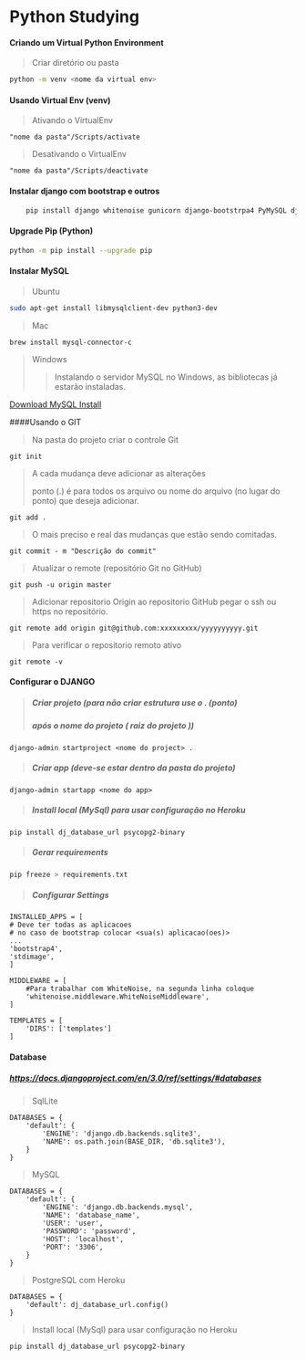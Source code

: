 # Python Studying

#### Criando um Virtual Python Environment
 
> Criar diretório ou pasta
>
```bash
python -m venv <nome da virtual env>
```
#### **Usando Virtual Env (venv)**
>Ativando o VirtualEnv
>
```git
"nome da pasta"/Scripts/activate
```
>Desativando o VirtualEnv
>
```   
"nome da pasta"/Scripts/deactivate
```
#### Instalar django com bootstrap e outros
```bash
    pip install django whitenoise gunicorn django-bootstrpa4 PyMySQL django-stdimage
```
#### Upgrade Pip (Python)
```bash
python -m pip install --upgrade pip
```
#### Instalar MySQL
> Ubuntu
```bash
sudo apt-get install libmysqlclient-dev python3-dev
```
> Mac
```
brew install mysql-connector-c
```
> Windows
> >Instalando o servidor MySQL no Windows, as bibliotecas
    já estarão instaladas.
>
[Download MySQL Install](https://dev.mysql.com/downloads/mysql/)
  
####Usando o GIT
> Na pasta do projeto criar o controle Git
>
```git
git init
```
> A cada mudança deve adicionar as alterações
>
> ponto (.) é para todos os arquivo ou nome do arquivo 
    (no lugar do ponto) que deseja adicionar.
```git
git add .
``` 
> O mais preciso e real das mudanças que estão sendo comitadas.
```
git commit - m "Descrição do commit"
```
> Atualizar o remote (repositório Git no GitHub)
```
git push -u origin master
```        
> Adicionar repositorio Origin ao repositorio GitHub
> pegar o ssh ou https no repositório.
```
git remote add origin git@github.com:xxxxxxxxx/yyyyyyyyyy.git
```
> Para verificar o repositorio remoto ativo
```
git remote -v
```

#### Configurar o DJANGO

> ##### Criar projeto (para não criar estrutura use o . (ponto) 
> ##### após o nome do projeto ( raiz do projeto ))
```
django-admin startproject <nome do project> .
```    
> ##### Criar app (deve-se estar dentro da pasta do projeto)
```
django-admin startapp <nome do app>
```
> ##### Install local (MySql) para usar configuração no Heroku
```
pip install dj_database_url psycopg2-binary
```
> ##### Gerar requirements
```bash
pip freeze > requirements.txt
```
> ##### Configurar Settings
```django
INSTALLED_APPS = [
# Deve ter todas as aplicacoes
# no caso de bootstrap colocar <sua(s) aplicacao(oes)>
...
'bootstrap4',
'stdimage',
]
```
```django
MIDDLEWARE = [
    #Para trabalhar com WhiteNoise, na segunda linha coloque
    'whitenoise.middleware.WhiteNoiseMiddleware',
]
```
```django
TEMPLATES = [
    'DIRS': ['templates']
]
```
#### **Database**
##### https://docs.djangoproject.com/en/3.0/ref/settings/#databases
> SqlLite
```django
DATABASES = {
    'default': {
        'ENGINE': 'django.db.backends.sqlite3',
        'NAME': os.path.join(BASE_DIR, 'db.sqlite3'),
    }
}
```
> MySQL
```django
DATABASES = {
    'default': {
        'ENGINE': 'django.db.backends.mysql',
        'NAME': 'database_name',
        'USER': 'user',
        'PASSWORD': 'password',
        'HOST': 'localhost',
        'PORT': '3306',
    }
}
```
> PostgreSQL com Heroku
```django
DATABASES = {
    'default': dj_database_url.config()
}
```
> Install local (MySql) para usar configuração no Heroku
```bash
pip install dj_database_url psycopg2-binary
```
